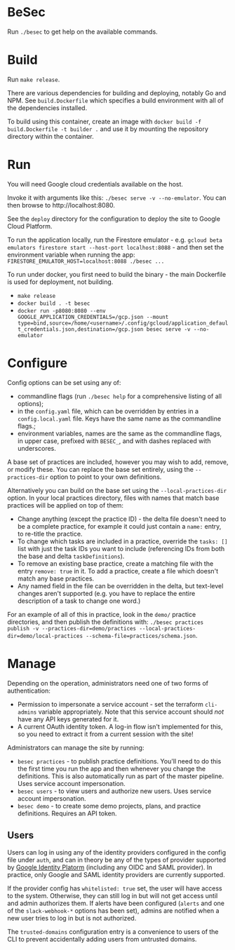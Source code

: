 # BeSec

<tagline>

Run `./besec` to get help on the available commands.

# Build

Run `make release`.

There are various dependencies for building and deploying, notably Go and NPM. See `build.Dockerfile` which specifies a
build environment with all of the dependencies installed.

To build using this container, create an image with `docker build -f build.Dockerfile -t builder .` and use it by
mounting the repository directory within the container.

# Run

You will need Google cloud credentials available on the host.

Invoke it with arguments like this: `./besec serve -v --no-emulator`.
You can then browse to http://localhost:8080.

See the `deploy` directory for the configuration to deploy the site to Google Cloud Platform.

To run the application locally, run the Firestore emulator - e.g. `gcloud beta emulators firestore start --host-port localhost:8088` - and then set the environment variable
when running the app: `FIRESTORE_EMULATOR_HOST=localhost:8088 ./besec ...`

To run under docker, you first need to build the binary - the main Dockerfile is used for deployment, not building.

-   `make release`
-   `docker build . -t besec`
-   `docker run -p8080:8080 --env GOOGLE_APPLICATION_CREDENTIALS=/gcp.json --mount type=bind,source=/home/<username>/.config/gcloud/application_default_credentials.json,destination=/gcp.json besec serve -v --no-emulator`

# Configure

Config options can be set using any of:

-   commandline flags (run `./besec help` for a comprehensive listing of all options);
-   in the `config.yaml` file, which can be overridden by entries in a `config.local.yaml` file. Keys have the same name as the commandline flags.;
-   environment variables, names are the same as the commandline flags, in upper case, prefixed with `BESEC_`, and with dashes replaced with underscores.

A base set of practices are included, however you may wish to add, remove, or modify these. You can replace the base
set entirely, using the `--practices-dir` option to point to your own definitions.

Alternatively you can build on the base set using the `--local-practices-dir` option. In your local practices directory,
files with names that match base practices will be applied on top of them:

-   Change anything (except the practice ID) - the delta file doesn't need to be a complete practice,
    for example it could just contain a `name:` entry, to re-title the practice.
-   To change which tasks are included in a practice, override the `tasks: []` list with just the task IDs you want to
    include (referencing IDs from both the base and delta `taskDefinitions`).
-   To remove an existing base practice, create a matching file with the entry `remove: true` in it.
    To add a practice, create a file which doesn't match any base practices.
-   Any named field in the file can be overridden in the delta, but text-level changes aren't supported (e.g. you have to
    replace the entire description of a task to change one word.)

For an example of all of this in practice, look in the `demo/` practice directories, and then publish the definitions with: `./besec practices publish -v --practices-dir=demo/practices --local-practices-dir=demo/local-practices --schema-file=practices/schema.json`.

# Manage

Depending on the operation, administrators need one of two forms of authentication:

-   Permission to impersonate a service account - set the terraform `cli-admins` variable appropriately.
    Note that this service account should _not_ have any API keys generated for it.
-   A current OAuth identity token. A log-in flow isn't implemented for this, so you need to extract it from a current session with the site!

Administrators can manage the site by running:

-   `besec practices` - to publish practice definitions. You'll need to do this the first time you run the app and then whenever you change the definitions. This is also automatically run as part of the master pipeline. Uses service account impersonation.
-   `besec users` - to view users and authorize new users. Uses service account impersonation.
-   `besec demo` - to create some demo projects, plans, and practice definitions. Requires an API token.

## Users

Users can log in using any of the identity providers configured in the config file under `auth`, and can in
theory be any of the types of provider supported by [Google Identity
Platorm](https://cloud.google.com/identity-platform/docs/concepts-authentication) (including any OIDC and SAML
provider). In practice, only Google and SAML identity providers are currently supported.

If the provider config has `whitelisted: true` set, the user will have access to the system. Otherwise, they can still
log in but will not get access until and admin authorizes them. If alerts have been configured (`alerts` and one of the
`slack-webhook-*` options has been set), admins are notified when a new user tries to log in but is not authorized.

The `trusted-domains` configuration entry is a convenience to users of the CLI to prevent accidentally adding users
from untrusted domains.
